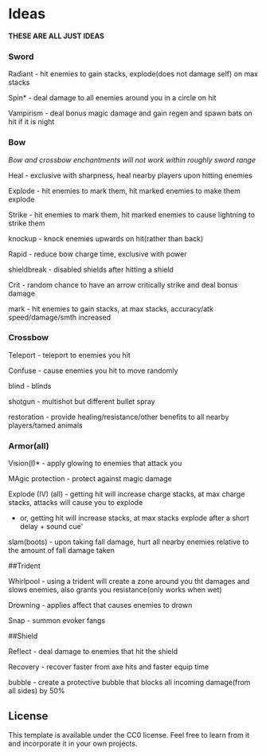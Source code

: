 # Ideas
**THESE ARE ALL JUST IDEAS**
### Sword
Radiant - hit enemies to gain stacks, explode(does not damage self) on max stacks

Spin* - deal damage to all enemies around you in a circle on hit

Vampirism - deal bonus magic damage and gain regen and spawn bats on hit if it is night

### Bow
*Bow and crossbow enchantments will not work within roughly sword range*

Heal - exclusive with sharpness, heal nearby players upon hitting enemies

Explode - hit enemies to mark them, hit marked enemies to make them explode

Strike - hit enemies to mark them, hit marked enemies to cause lightning to strike them

knockup - knock enemies upwards on hit(rather than back)

Rapid - reduce bow charge time, exclusive with power

shieldbreak - disabled shields after hitting a shield

Crit - random chance to have an arrow critically strike and deal bonus damage

mark - hit enemies to gain stacks, at max stacks, accuracy/atk speed/damage/smth increased

### Crossbow

Teleport - teleport to enemies you hit

Confuse - cause enemies you hit to move randomly

blind - blinds

shotgun - multishot but different bullet spray

restoration - provide healing/resistance/other benefits to all nearby players/tamed animals


### Armor(all)
 
Vision(I)* - apply glowing to enemies that attack you

MAgic protection - protect against magic damage

Explode (IV) (all) - getting hit will increase charge stacks, at max charge stacks, attacks will cause you to explode
- or, getting hit will increase stacks, at max stacks explode after a short delay + sound cue'

slam(boots) - upon taking fall damage, hurt all nearby enemies relative to the amount of fall damage taken


##Trident

Whirlpool - using a trident will create a zone around you tht damages and slows enemies, also grants you resistance(only works when wet)

Drowning - applies affect that causes enemies to drown

Snap - summon evoker fangs


##Shield

Reflect - deal damage to enemies that hit the shield

Recovery - recover faster from axe hits and faster equip time

bubble - create a protective bubble that blocks all incoming damage(from all sides) by 50%
  
## License

This template is available under the CC0 license. Feel free to learn from it and incorporate it in your own projects.
